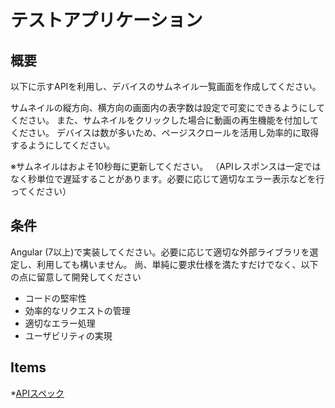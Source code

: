 # テストアプリケーション

## 概要

以下に示すAPIを利用し、デバイスのサムネイル一覧画面を作成してください。

サムネイルの縦方向、横方向の画面内の表字数は設定で可変にできるようにしてください。
また、サムネイルをクリックした場合に動画の再生機能を付加してください。
デバイスは数が多いため、ページスクロールを活用し効率的に取得するようにしてください。

※サムネイルはおよそ10秒毎に更新してください。
（APIレスポンスは一定ではなく秒単位で遅延することがあります。必要に応じて適切なエラー表示などを行ってください） 　


## 条件

Angular (7以上)で実装してください。必要に応じて適切な外部ライブラリを選定し、利用しても構いません。
尚、単純に要求仕様を満たすだけでなく、以下の点に留意して開発してください

- コードの堅牢性
- 効率的なリクエストの管理
- 適切なエラー処理
- ユーザビリティの実現


## Items

*[APIスペック](api.md)
